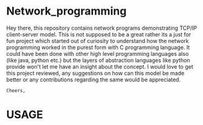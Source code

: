 # Network_programming
 
  Hey there, this repository contains network programs demonstrating TCP/IP client-server model. This is not
  supposed to be a great rather its a just for fun project which started out of curiosity to understand
	how the network programming worked in the purest form with C programming language. It could have been done
	with other high level programming languages also (like java, python etc.) but the layers of abstraction
	languages like python provide won't let me have an insight about the concept.
	I would love to get this project reviewed, any suggestions on how can this model be made better or
	any contributions regarding the same would be appreciated.

	Cheers,


# USAGE
